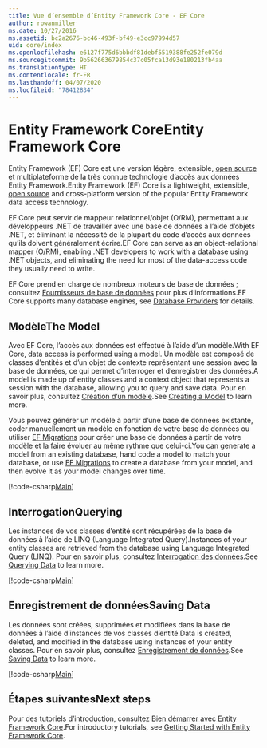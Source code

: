 ```yaml
---
title: Vue d’ensemble d’Entity Framework Core - EF Core
author: rowanmiller
ms.date: 10/27/2016
ms.assetid: bc2a2676-bc46-493f-bf49-e3cc97994d57
uid: core/index
ms.openlocfilehash: e6127f775d6bbbdf81debf5519388fe252fe079d
ms.sourcegitcommit: 9b562663679854c37c05fca13d93e180213fb4aa
ms.translationtype: HT
ms.contentlocale: fr-FR
ms.lasthandoff: 04/07/2020
ms.locfileid: "78412834"
---
```

# <a name="entity-framework-core"></a><span data-ttu-id="67d24-102">Entity Framework Core</span><span class="sxs-lookup"><span data-stu-id="67d24-102">Entity Framework Core</span></span>

<span data-ttu-id="67d24-103">Entity Framework (EF) Core est une version légère, extensible, [open source](https://github.com/aspnet/EntityFrameworkCore) et multiplateforme de la très connue technologie d’accès aux données Entity Framework.</span><span class="sxs-lookup"><span data-stu-id="67d24-103">Entity Framework (EF) Core is a lightweight, extensible, [open source](https://github.com/aspnet/EntityFrameworkCore) and cross-platform version of the popular Entity Framework data access technology.</span></span>

<span data-ttu-id="67d24-104">EF Core peut servir de mappeur relationnel/objet (O/RM), permettant aux développeurs .NET de travailler avec une base de données à l’aide d’objets .NET, et éliminant la nécessité de la plupart du code d’accès aux données qu’ils doivent généralement écrire.</span><span class="sxs-lookup"><span data-stu-id="67d24-104">EF Core can serve as an object-relational mapper (O/RM), enabling .NET developers to work with a database using .NET objects, and eliminating the need for most of the data-access code they usually need to write.</span></span>

<span data-ttu-id="67d24-105">EF Core prend en charge de nombreux moteurs de base de données ; consultez [Fournisseurs de base de données](providers/index.md) pour plus d’informations.</span><span class="sxs-lookup"><span data-stu-id="67d24-105">EF Core supports many database engines, see [Database Providers](providers/index.md) for details.</span></span>

## <a name="the-model"></a><span data-ttu-id="67d24-106">Modèle</span><span class="sxs-lookup"><span data-stu-id="67d24-106">The Model</span></span>

<span data-ttu-id="67d24-107">Avec EF Core, l’accès aux données est effectué à l’aide d’un modèle.</span><span class="sxs-lookup"><span data-stu-id="67d24-107">With EF Core, data access is performed using a model.</span></span> <span data-ttu-id="67d24-108">Un modèle est composé de classes d’entités et d’un objet de contexte représentant une session avec la base de données, ce qui permet d’interroger et d’enregistrer des données.</span><span class="sxs-lookup"><span data-stu-id="67d24-108">A model is made up of entity classes and a context object that represents a session with the database, allowing you to query and save data.</span></span> <span data-ttu-id="67d24-109">Pour en savoir plus, consultez [Création d’un modèle](modeling/index.md).</span><span class="sxs-lookup"><span data-stu-id="67d24-109">See [Creating a Model](modeling/index.md) to learn more.</span></span>

<span data-ttu-id="67d24-110">Vous pouvez générer un modèle à partir d’une base de données existante, coder manuellement un modèle en fonction de votre base de données ou utiliser [EF Migrations](managing-schemas/migrations/index.md) pour créer une base de données à partir de votre modèle et la faire évoluer au même rythme que celui-ci.</span><span class="sxs-lookup"><span data-stu-id="67d24-110">You can generate a model from an existing database, hand code a model to match your database, or use [EF Migrations](managing-schemas/migrations/index.md) to create a database from your model, and then evolve it as your model changes over time.</span></span>

[!code-csharp[Main](../../samples/core/Intro/Model.cs)]

## <a name="querying"></a><span data-ttu-id="67d24-111">Interrogation</span><span class="sxs-lookup"><span data-stu-id="67d24-111">Querying</span></span>

<span data-ttu-id="67d24-112">Les instances de vos classes d’entité sont récupérées de la base de données à l’aide de LINQ (Language Integrated Query).</span><span class="sxs-lookup"><span data-stu-id="67d24-112">Instances of your entity classes are retrieved from the database using Language Integrated Query (LINQ).</span></span> <span data-ttu-id="67d24-113">Pour en savoir plus, consultez [Interrogation des données](querying/index.md).</span><span class="sxs-lookup"><span data-stu-id="67d24-113">See [Querying Data](querying/index.md) to learn more.</span></span>

[!code-csharp[Main](../../samples/core/Intro/Program.cs#Querying)]

## <a name="saving-data"></a><span data-ttu-id="67d24-114">Enregistrement de données</span><span class="sxs-lookup"><span data-stu-id="67d24-114">Saving Data</span></span>

<span data-ttu-id="67d24-115">Les données sont créées, supprimées et modifiées dans la base de données à l’aide d’instances de vos classes d’entité.</span><span class="sxs-lookup"><span data-stu-id="67d24-115">Data is created, deleted, and modified in the database using instances of your entity classes.</span></span> <span data-ttu-id="67d24-116">Pour en savoir plus, consultez [Enregistrement de données](saving/index.md).</span><span class="sxs-lookup"><span data-stu-id="67d24-116">See [Saving Data](saving/index.md) to learn more.</span></span>

[!code-csharp[Main](../../samples/core/Intro/Program.cs#SavingData)]

## <a name="next-steps"></a><span data-ttu-id="67d24-117">Étapes suivantes</span><span class="sxs-lookup"><span data-stu-id="67d24-117">Next steps</span></span>

<span data-ttu-id="67d24-118">Pour des tutoriels d’introduction, consultez [Bien démarrer avec Entity Framework Core](get-started/index.md).</span><span class="sxs-lookup"><span data-stu-id="67d24-118">For introductory tutorials, see [Getting Started with Entity Framework Core](get-started/index.md).</span></span>
